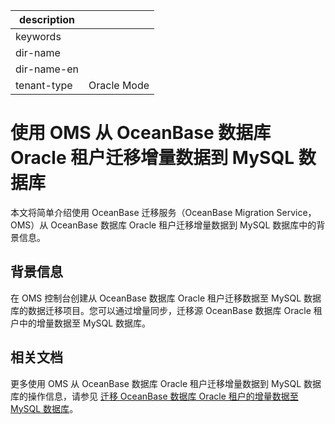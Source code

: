 |description||
|---|---|
|keywords||
|dir-name||
|dir-name-en||
|tenant-type|Oracle Mode|

# 使用 OMS 从 OceanBase 数据库 Oracle 租户迁移增量数据到 MySQL 数据库

本文将简单介绍使用 OceanBase 迁移服务（OceanBase Migration Service，OMS）从 OceanBase 数据库 Oracle 租户迁移增量数据到 MySQL 数据库中的背景信息。

## 背景信息

在 OMS 控制台创建从 OceanBase 数据库 Oracle 租户迁移数据至 MySQL 数据库的数据迁移项目。您可以通过增量同步，迁移源 OceanBase 数据库 Oracle 租户中的增量数据至 MySQL 数据库。

## 相关文档

更多使用 OMS 从 OceanBase 数据库 Oracle 租户迁移增量数据到 MySQL 数据库的操作信息，请参见 [迁移 OceanBase 数据库 Oracle 租户的增量数据至 MySQL 数据库](https://www.oceanbase.com/docs/enterprise-oms-doc-cn-1000000000091366)。
